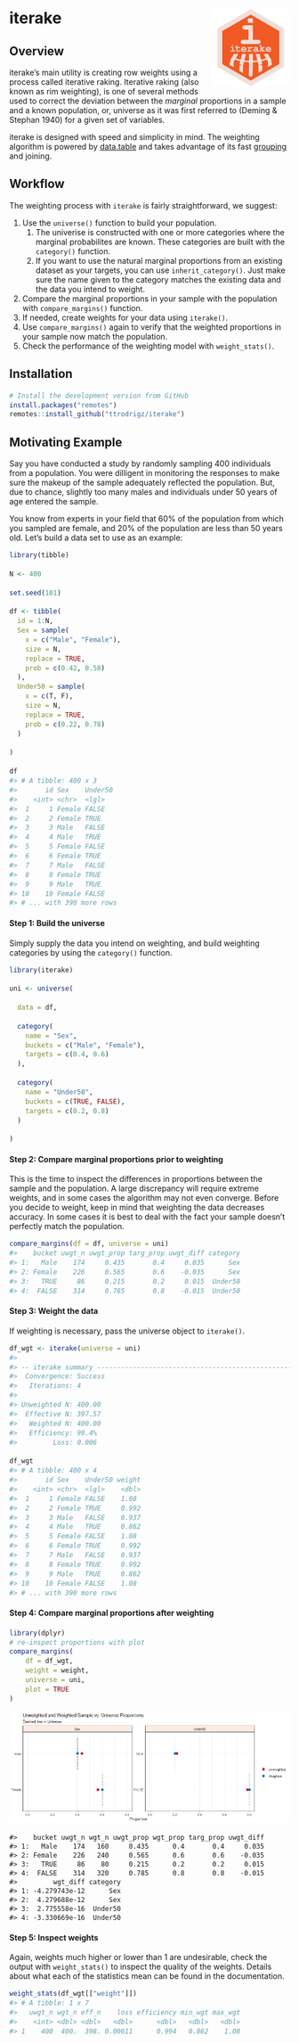 
# iterake <img src=logo/ITERAKE_LOGO_01.png width=140 height=140 align="right" />

## Overview

iterake’s main utility is creating row weights using a process called
iterative raking. Iterative raking (also known as rim weighting), is one
of several methods used to correct the deviation between the *marginal*
proportions in a sample and a known population, or, universe as it was
first referred to (Deming & Stephan 1940) for a given set of variables.

iterake is designed with speed and simplicity in mind. The weighting
algorithm is powered by
[data.table](https://github.com/Rdatatable/data.table/wiki) and takes
advantage of its fast
[grouping](https://github.com/Rdatatable/data.table/wiki/Benchmarks-:-Grouping)
and joining.

## Workflow

The weighting process with `iterake` is fairly straightforward, we
suggest:

1.  Use the `universe()` function to build your population.
    1.  The univerise is constructed with one or more categories where
        the marginal probabilites are known. These categories are built
        with the `category()` function.
    2.  If you want to use the natural marginal proportions from an
        existing dataset as your targets, you can use
        `inherit_category()`. Just make sure the name given to the
        category matches the existing data and the data you intend to
        weight.
2.  Compare the marginal proportions in your sample with the population
    with `compare_margins()` function.  
3.  If needed, create weights for your data using `iterake()`.  
4.  Use `compare_margins()` again to verify that the weighted
    proportions in your sample now match the population.  
5.  Check the performance of the weighting model with `weight_stats()`.

## Installation

``` r
# Install the development version from GitHub
install.packages("remotes")
remotes::install_github("ttrodrigz/iterake")
```

## Motivating Example

Say you have conducted a study by randomly sampling 400 individuals from
a population. You were dilligent in monitoring the responses to make
sure the makeup of the sample adequately reflected the population. But,
due to chance, slightly too many males and individuals under 50 years of
age entered the sample.

You know from experts in your field that 60% of the population from
which you sampled are female, and 20% of the population are less than 50
years old. Let’s build a data set to use as an example:

``` r
library(tibble)

N <- 400

set.seed(101)

df <- tibble(
  id = 1:N,
  Sex = sample(
    x = c("Male", "Female"),
    size = N,
    replace = TRUE,
    prob = c(0.42, 0.58)
  ),
  Under50 = sample(
    x = c(T, F),
    size = N,
    replace = TRUE,
    prob = c(0.22, 0.78)
  )
  
)

df
#> # A tibble: 400 x 3
#>       id Sex    Under50
#>    <int> <chr>  <lgl>  
#>  1     1 Female FALSE  
#>  2     2 Female TRUE   
#>  3     3 Male   FALSE  
#>  4     4 Male   TRUE   
#>  5     5 Female FALSE  
#>  6     6 Female TRUE   
#>  7     7 Male   FALSE  
#>  8     8 Female TRUE   
#>  9     9 Male   TRUE   
#> 10    10 Female FALSE  
#> # ... with 390 more rows
```

#### **Step 1:** Build the universe

Simply supply the data you intend on weighting, and build weighting
categories by using the `category()` function.

``` r
library(iterake)

uni <- universe(
  
  data = df,
  
  category(
    name = "Sex",
    buckets = c("Male", "Female"),
    targets = c(0.4, 0.6)
  ),
  
  category(
    name = "Under50",
    buckets = c(TRUE, FALSE),
    targets = c(0.2, 0.8)
  )
  
)
```

#### **Step 2:** Compare marginal proportions prior to weighting

This is the time to inspect the differences in proportions between the
sample and the population. A large discrepancy will require extreme
weights, and in some cases the algorithm may not even converge. Before
you decide to weight, keep in mind that weighting the data decreases
accuracy. In some cases it is best to deal with the fact your sample
doesn’t perfectly match the population.

``` r
compare_margins(df = df, universe = uni)
#>    bucket uwgt_n uwgt_prop targ_prop uwgt_diff category
#> 1:   Male    174     0.435       0.4     0.035      Sex
#> 2: Female    226     0.565       0.6    -0.035      Sex
#> 3:   TRUE     86     0.215       0.2     0.015  Under50
#> 4:  FALSE    314     0.785       0.8    -0.015  Under50
```

#### **Step 3:** Weight the data

If weighting is necessary, pass the universe object to `iterake()`.

``` r
df_wgt <- iterake(universe = uni)
#> 
#> -- iterake summary -------------------------------------------------------------
#>  Convergence: Success
#>   Iterations: 4
#> 
#> Unweighted N: 400.00
#>  Effective N: 397.57
#>   Weighted N: 400.00
#>   Efficiency: 99.4%
#>         Loss: 0.006

df_wgt
#> # A tibble: 400 x 4
#>       id Sex    Under50 weight
#>    <int> <chr>  <lgl>    <dbl>
#>  1     1 Female FALSE    1.08 
#>  2     2 Female TRUE     0.992
#>  3     3 Male   FALSE    0.937
#>  4     4 Male   TRUE     0.862
#>  5     5 Female FALSE    1.08 
#>  6     6 Female TRUE     0.992
#>  7     7 Male   FALSE    0.937
#>  8     8 Female TRUE     0.992
#>  9     9 Male   TRUE     0.862
#> 10    10 Female FALSE    1.08 
#> # ... with 390 more rows
```

#### **Step 4:** Compare marginal proportions after weighting

``` r
library(dplyr)
# re-inspect proportions with plot
compare_margins(
    df = df_wgt, 
    weight = weight, 
    universe = uni,
    plot = TRUE
)
```

![](README_files/figure-gfm/unnamed-chunk-7-1.png)<!-- -->

    #>    bucket uwgt_n wgt_n uwgt_prop wgt_prop targ_prop uwgt_diff
    #> 1:   Male    174   160     0.435      0.4       0.4     0.035
    #> 2: Female    226   240     0.565      0.6       0.6    -0.035
    #> 3:   TRUE     86    80     0.215      0.2       0.2     0.015
    #> 4:  FALSE    314   320     0.785      0.8       0.8    -0.015
    #>         wgt_diff category
    #> 1: -4.279743e-12      Sex
    #> 2:  4.279688e-12      Sex
    #> 3:  2.775558e-16  Under50
    #> 4: -3.330669e-16  Under50

#### **Step 5:** Inspect weights

Again, weights much higher or lower than 1 are undesirable, check the
output with `weight_stats()` to inspect the quality of the weights.
Details about what each of the statistics mean can be found in the
documentation.

``` r
weight_stats(df_wgt[["weight"]])
#> # A tibble: 1 x 7
#>   uwgt_n wgt_n eff_n    loss efficiency min_wgt max_wgt
#>    <int> <dbl> <dbl>   <dbl>      <dbl>   <dbl>   <dbl>
#> 1    400  400.  398. 0.00611      0.994   0.862    1.08
```
